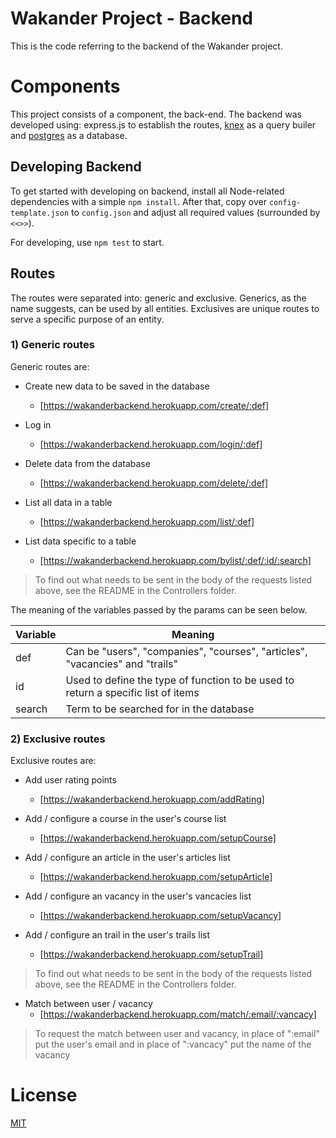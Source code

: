 <h1>Wakander Project - Backend</h1>

This is the code referring to the backend of the <bold>Wakander</bold> project.

# Components

This project consists of a component, the back-end. The backend was developed using: express.js to establish the routes, [knex](http://knexjs.org/) as a query builer and [postgres](https://www.postgresql.org/) as a database.

## Developing Backend

To get started with developing on backend, install all Node-related dependencies with a simple `npm install`. After that, copy over `config-template.json` to `config.json` and adjust all required values (surrounded by `<<>>`).

For developing, use `npm test` to start.

## Routes

The routes were separated into: generic and exclusive. Generics, as the name suggests, can be used by all entities. Exclusives are unique routes to serve a specific purpose of an entity.

### 1) Generic routes

Generic routes are:

* Create new data to be saved in the database
    - [https://wakanderbackend.herokuapp.com/create/:def]

* Log in
    - [https://wakanderbackend.herokuapp.com/login/:def]

* Delete data from the database
    - [https://wakanderbackend.herokuapp.com/delete/:def]

* List all data in a table
    - [https://wakanderbackend.herokuapp.com/list/:def]

* List data specific to a table
    - [https://wakanderbackend.herokuapp.com/bylist/:def/:id/:search]

> To find out what needs to be sent in the body of the requests listed above, see the README in the Controllers folder.

The meaning of the variables passed by the params can be seen below.

Variable  | Meaning
--------- | ------
def       | Can be "users", "companies", "courses", "articles", "vacancies" and "trails"
id        | Used to define the type of function to be used to return a specific list of items
search    | Term to be searched for in the database

### 2) Exclusive routes

Exclusive routes are:

* Add user rating points
    - [https://wakanderbackend.herokuapp.com/addRating]

* Add / configure a course in the user's course list
    - [https://wakanderbackend.herokuapp.com/setupCourse]

* Add / configure an article in the user's articles list
    - [https://wakanderbackend.herokuapp.com/setupArticle]

* Add / configure an vacancy in the user's vancacies list
    - [https://wakanderbackend.herokuapp.com/setupVacancy]

* Add / configure an trail in the user's trails list
    - [https://wakanderbackend.herokuapp.com/setupTrail]

> To find out what needs to be sent in the body of the requests listed above, see the README in the Controllers folder.

* Match between user / vacancy
    - [https://wakanderbackend.herokuapp.com/match/:email/:vancacy]

> To request the match between user and vacancy, in place of ":email" put the user's email and in place of ":vancacy" put the name of the vacancy


# License

[MIT](http://opensource.org/licenses/MIT)